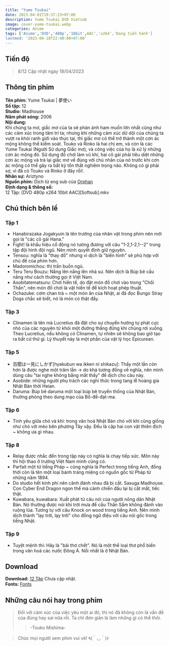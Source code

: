 ```yaml
---
title: "Yume Tsukai"
date: 2023-04-01T19:37:23+07:00
description: Yume Tsukai DVD Vietsub
image: cover-yume-tsukai.webp
categories: Anime
tags: ['Anime','DVD','480p','10bit',AAC','x264','Đang tiến hành']
lastmod: '2023-04-18T22:40:00+07:00'
---
```

## Tiến độ   
> 8/12 Cập nhật ngày 18/04/2023   
## Thông tin phim   
**Tên phim:** Yume Tsukai | 夢使い   
**Số tập:** 12  
**Studio:** Madhouse   
**Năm phát sóng:** 2006   
**Nội dung:**   
Khi chúng ta mơ, giấc mơ của ta sẽ phản ánh ham muốn lớn nhất cũng như các cảm xúc trong tâm trí ta; nhưng khi những cảm xúc dữ dội của chúng ta vượt ra khỏi ranh giới vào thực tại, thì giấc mơ có thể trở thành một cơn ác mộng không thể kiểm soát. Touko và Rinko là hai chị em, và còn là các Yume Tsukai (Người Sử dụng Giấc mơ), và công việc của họ là xử lý những cơn ác mộng đó. Sử dụng đồ chơi làm vũ khí, hai cô gái phải tiêu diệt những cơn ác mộng và trả lại giấc mơ về đúng với chủ nhân của nó trước khi cơn ác mộng có thể gây ra bất kỳ tổn thất nghiêm trọng nào. Không có gì phải sợ, vì đã có Touko và Rinko ở đây rồi!.   
**Nhân sự:** Ariztyno   
**Nguồn phim:** Dịch từ eng sub của [Orphan](https://nyaa.si/view/860370)   
**Định dạng & thông số:**      
12 Tập: [DVD 480p x264 10bit AAC][Softsub].mkv   
## Chú thích bên lề
### Tập 1   
- Hanabirazaka Jogakyuin là tên trường của nhân vật trong phim nên mới gọi là "các cô gái Hana."   
- Fight! là khẩu hiệu cổ động nó tương đương với câu "1-2,1-2,1--2" trong tập đội hình đội ngũ. Nên mình quyết định giữ nguyên.   
- Tensou: nghĩa là "thay đồ" nhưng vì dịch là "biến hình" sẽ phù hợp với chủ đề của phim hơn.   
- Madoromichou: thị trấn buồn ngủ.   
- Teru Teru Bouzu: Nắng lên nắng lên nhà sư. Nên dịch là Búp bê cầu nắng như cách thường gọi ở Việt Nam.   
- Asobitatematsuru: Chơi hiến tế, do đặt món đồ chơi vào trong "Chổi Thần", nên món đồ chơi là vật hiến tế để kích hoạt phép thuật.   
- Ochazuke: cơm chan trà ~ một món ăn của Nhật, ai đã đọc Bungo Stray Dogs chắc sẽ biết, nó là món có thật đấy.   
### Tập 3   
- Clinamen là tên mà Lucretius đã đặt cho sự chuyển hướng tự phát cực nhỏ của các nguyên tử khỏi một đường thẳng đứng khi chúng rơi xuống. Theo Lucretius, nếu không có Clinamen, tự nhiên sẽ không bao giờ tạo ra bất cứ thứ gì. Lý thuyết này là một phần của vật lý học Epicurean.   
### Tập 5   
- 百聞は一見にしかず[hyakubun wa ikken ni shikazu]: Thấy một lần còn hơn là được nghe một trăm lần -> do khá tương đồng về nghĩa, nên mình dùng câu "tai nghe không bằng mắt thấy" để dịch cho câu này.   
- Asobide: những người phụ trách các nghi thức trong tang lễ hoàng gia Nhật Bản thời Heian.   
- Daruma: Búp bê daruma một loại búp bê truyền thống của Nhật Bản, thường phỏng theo dung mạo của Bồ-đề-đạt-ma.   
### Tập 6
- Tình yêu giữa chó và khỉ: trong văn hoá Nhật Bản chó với khỉ cũng giống như chó với mèo bên phương Tây vậy. Đều là cặp hai con vật thiên địch ~ không ưa gì nhau.   
### Tập 8   
- Relay được nhắc đến trong tập này có nghĩa là chạy tiếp sức. Môn này thì hội thao ở trường Việt Nam mình cũng có.
- Parfait một từ tiếng Pháp ~ cũng nghĩa là Perfect trong tiếng Anh, đồng thời còn là tên một loại bánh tráng miệng có nguồn gốc từ Pháp từ những năm 1894.   
- Do studio hết kinh phí nên cảnh đánh nhau đã bị cắt. Sasuga Madhouse. Con Cyber End Dragon ngon thế mà cảnh chiến đấu lại bị cắt mất, tiếc thật.   
- Kuwabara, kuwabara: Xuất phát từ câu nói của người nông dân Nhật Bản. Nó thường được nói khi trời mưa để cầu Thần Sấm không đánh vào ruộng lúa. Tương tự với câu Knock on wood trong tiếng Anh. Nên mình dịch thành "lạy trời, lạy trời" cho đồng ngữ điệu với câu nói gốc trong tiếng Nhật.
### Tập 9   
- Tuyệt mệnh thi: Hãy là "bài thơ chết". Nó là một thể loại thơ phổ biến trong văn hoá các nước Đông Á. Nổi nhất là ở Nhật Bản.   
## Download   
**Download:** [12 Tập](https://terabox.com/) Chưa cập nhật.   
**Fonts:** [Fonts](https://drive.google.com/drive/folders/1wMAKrmEmGwdhmbKR30JouurNBqGUrbnF?usp=share_link)
## Những câu nói hay trong phim
> Đối với cảm xúc của việc yêu một ai đó, thì nó đã không còn là vấn đề của đúng hay sai nữa rồi. Ta chỉ đơn giản là làm những gì có thể thôi.
>>-Touko Mishima-   

> Chúc mọi người xem phim vui vẻ! ٩(＾◡＾)۶
